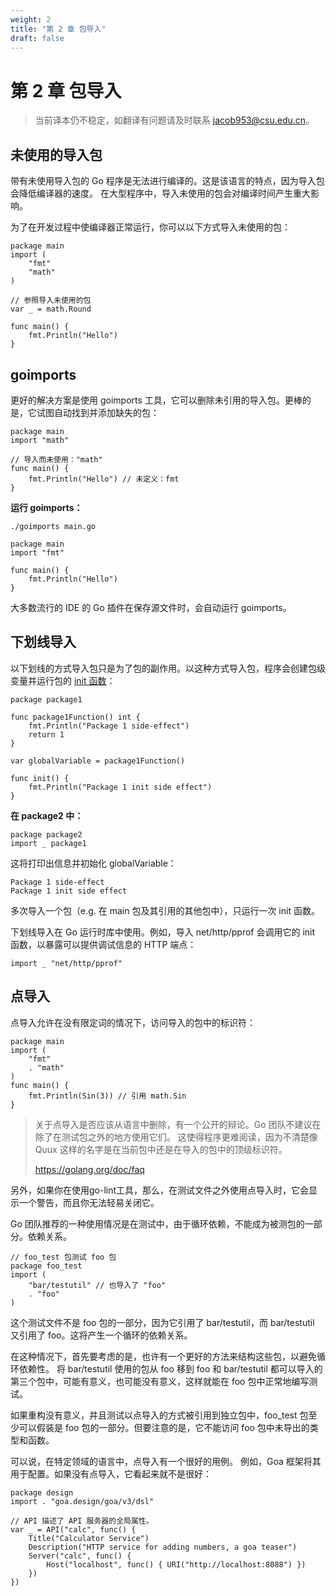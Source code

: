 ```yaml
---
weight: 2
title: "第 2 章 包导入"
draft: false
---
```


# 第 2 章 包导入

> 当前译本仍不稳定，如翻译有问题请及时联系 jacob953@csu.edu.cn。

## 未使用的导入包

带有未使用导入包的 Go 程序是无法进行编译的。这是该语言的特点，因为导入包会降低编译器的速度。
在大型程序中，导入未使用的包会对编译时间产生重大影响。

为了在开发过程中使编译器正常运行，你可以以下方式导入未使用的包：

```Golang
package main
import (
    "fmt"
    "math"
)

// 参照导入未使用的包
var _ = math.Round

func main() {
    fmt.Println("Hello")
}
```

## goimports

更好的解决方案是使用 goimports 工具，它可以删除未引用的导入包。更棒的是，它试图自动找到并添加缺失的包：

```Golang
package main
import "math" 

// 导入而未使用："math"
func main() {
    fmt.Println("Hello") // 未定义：fmt
}
```

**运行 goimports：**

```shell
./goimports main.go            
```

```Golang
package main
import "fmt"

func main() {
    fmt.Println("Hello")
}
```

大多数流行的 IDE 的 Go 插件在保存源文件时，会自动运行 goimports。

## 下划线导入

以下划线的方式导入包只是为了包的副作用。以这种方式导入包，程序会创建包级变量并运行包的 [init 函数](https://medium.com/golangspec/init-functions-in-go-eac191b3860a)：

```Golang
package package1

func package1Function() int {
    fmt.Println("Package 1 side-effect")
    return 1
}

var globalVariable = package1Function()

func init() {
    fmt.Println("Package 1 init side effect")
}

```

**在 package2 中：**

```Golang
package package2
import _ package1
```

这将打印出信息并初始化 globalVariable：

```shell
Package 1 side-effect
Package 1 init side effect
```

多次导入一个包（e.g. 在 main 包及其引用的其他包中），只运行一次 init 函数。

下划线导入在 Go 运行时库中使用。例如，导入 net/http/pprof 会调用它的 init 函数，以暴露可以提供调试信息的 HTTP 端点：

```Golang
import _ "net/http/pprof"
```

## 点导入

点导入允许在没有限定词的情况下，访问导入的包中的标识符：

```Golang
package main
import (
    "fmt"
    . "math"
)
func main() {
    fmt.Println(Sin(3)) // 引用 math.Sin
}
```

> 关于点导入是否应该从语言中删除，有一个公开的辩论。Go 团队不建议在除了在测试包之外的地方使用它们。
> 这使得程序更难阅读，因为不清楚像 Quux 这样的名字是在当前包中还是在导入的包中的顶级标识符。
> 
> https://golang.org/doc/faq

另外，如果你在使用go-lint工具，那么，在测试文件之外使用点导入时，它会显示一个警告，而且你无法轻易关闭它。

Go 团队推荐的一种使用情况是在测试中，由于循环依赖，不能成为被测包的一部分。依赖关系。

```Golang
// foo_test 包测试 foo 包
package foo_test
import (
    "bar/testutil" // 也导入了 "foo"
    . "foo"
)
```

这个测试文件不是 foo 包的一部分，因为它引用了 bar/testutil，而 bar/testutil 又引用了 foo。这将产生一个循环的依赖关系。

在这种情况下，首先要考虑的是，也许有一个更好的方法来结构这些包，以避免循环依赖性。
将 bar/testutil 使用的包从 foo 移到 foo 和 bar/testutil 都可以导入的第三个包中，可能有意义，也可能没有意义，这样就能在 foo 包中正常地编写测试。

如果重构没有意义，并且测试以点导入的方式被引用到独立包中，foo_test 包至少可以假装是 foo 包的一部分。但要注意的是，它不能访问 foo 包中未导出的类型和函数。

可以说，在特定领域的语言中，点导入有一个很好的用例。 例如，Goa 框架将其用于配置。如果没有点导入，它看起来就不是很好：

```Golang
package design
import . "goa.design/goa/v3/dsl"

// API 描述了 API 服务器的全局属性。
var _ = API("calc", func() {
    Title("Calculator Service")
    Description("HTTP service for adding numbers, a goa teaser")
    Server("calc", func() {
        Host("localhost", func() { URI("http://localhost:8088") })
    })
})
```

